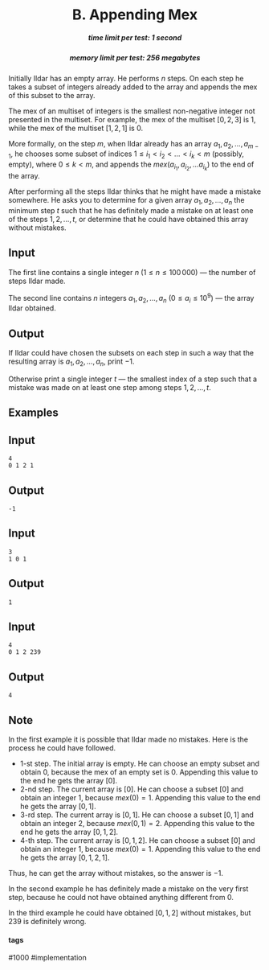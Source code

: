 <h1 style='text-align: center;'> B. Appending Mex</h1>

<h5 style='text-align: center;'>time limit per test: 1 second</h5>
<h5 style='text-align: center;'>memory limit per test: 256 megabytes</h5>

Initially Ildar has an empty array. He performs $n$ steps. On each step he takes a subset of integers already added to the array and appends the mex of this subset to the array. 

The mex of an multiset of integers is the smallest non-negative integer not presented in the multiset. For example, the mex of the multiset $[0, 2, 3]$ is $1$, while the mex of the multiset $[1, 2, 1]$ is $0$.

More formally, on the step $m$, when Ildar already has an array $a_1, a_2, \ldots, a_{m-1}$, he chooses some subset of indices $1 \leq i_1 < i_2 < \ldots < i_k < m$ (possibly, empty), where $0 \leq k < m$, and appends the $mex(a_{i_1}, a_{i_2}, \ldots a_{i_k})$ to the end of the array.

After performing all the steps Ildar thinks that he might have made a mistake somewhere. He asks you to determine for a given array $a_1, a_2, \ldots, a_n$ the minimum step $t$ such that he has definitely made a mistake on at least one of the steps $1, 2, \ldots, t$, or determine that he could have obtained this array without mistakes.

## Input

The first line contains a single integer $n$ ($1 \leq n \leq 100\,000$) — the number of steps Ildar made.

The second line contains $n$ integers $a_1, a_2, \ldots, a_n$ ($0 \leq a_i \leq 10^9$) — the array Ildar obtained.

## Output

If Ildar could have chosen the subsets on each step in such a way that the resulting array is $a_1, a_2, \ldots, a_n$, print $-1$.

Otherwise print a single integer $t$ — the smallest index of a step such that a mistake was made on at least one step among steps $1, 2, \ldots, t$.

## Examples

## Input


```
4  
0 1 2 1  

```
## Output


```
-1
```
## Input


```
3  
1 0 1  

```
## Output


```
1
```
## Input


```
4  
0 1 2 239  

```
## Output


```
4
```
## Note

In the first example it is possible that Ildar made no mistakes. Here is the process he could have followed.

* $1$-st step. The initial array is empty. He can choose an empty subset and obtain $0$, because the mex of an empty set is $0$. Appending this value to the end he gets the array $[0]$.
* $2$-nd step. The current array is $[0]$. He can choose a subset $[0]$ and obtain an integer $1$, because $mex(0) = 1$. Appending this value to the end he gets the array $[0,1]$.
* $3$-rd step. The current array is $[0,1]$. He can choose a subset $[0,1]$ and obtain an integer $2$, because $mex(0,1) = 2$. Appending this value to the end he gets the array $[0,1,2]$.
* $4$-th step. The current array is $[0,1,2]$. He can choose a subset $[0]$ and obtain an integer $1$, because $mex(0) = 1$. Appending this value to the end he gets the array $[0,1,2,1]$.

Thus, he can get the array without mistakes, so the answer is $-1$.

In the second example he has definitely made a mistake on the very first step, because he could not have obtained anything different from $0$.

In the third example he could have obtained $[0, 1, 2]$ without mistakes, but $239$ is definitely wrong.



#### tags 

#1000 #implementation 